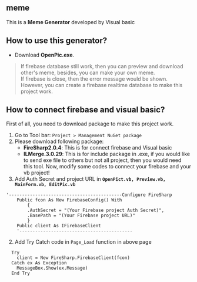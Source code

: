 ## meme
This is a **Meme Generator** developed by Visual basic

## How to use this generator?
* Download __OpenPic.exe__.
> If firebase database still work, then you can preview and download other's meme, besides, you can make your own meme.<br/>
> If firebase is close, then the error message would be shown. However, you can create a firebase realtime database to make this project work.

## How to connect firebase and visual basic?
First of all, you need to download package to make this project work.
1. Go to Tool bar: `Project > Management NuGet package`
2. Please download following package:
   * **FireSharp2.0.4**: This is for connect firebase and Visual basic
   * **ILMerge.3.0.29**: This is for include package in .exe, if you would like to send exe file to others but not all project, then you would need this tool.
Now, modify some codes to connect your firebase and your vb project!
1. Add Auth Secret and project URL in **`OpenPict.vb, Preview.vb, MainForm.vb, EditPic.vb`**
```
'-------------------------------------------Configure FireSharp
    Public fcon As New FirebaseConfig() With
        {
        .AuthSecret = "(Your Firebase project Auth Secret)",
        .BasePath = "(Your Firebase project URL)"
        }
    Public client As IFirebaseClient
    '-------------------------------------------
```
2. Add Try Catch code in `Page_Load` function in above page
```
  Try
    client = New FireSharp.FirebaseClient(fcon)
  Catch ex As Exception
    MessageBox.Show(ex.Message)
  End Try
```
